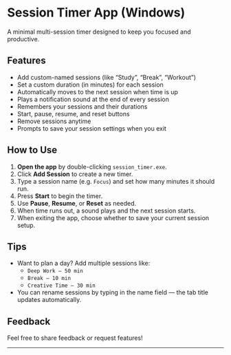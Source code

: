 #  Session Timer App (Windows)

A  minimal multi-session timer designed to keep you focused and productive.

##  Features

-  Add custom-named sessions (like “Study”, “Break”, “Workout”)
-  Set a custom duration (in minutes) for each session
-  Automatically moves to the next session when time is up
-  Plays a notification sound at the end of every session
-  Remembers your sessions and their durations
-  Start, pause, resume, and reset buttons
-  Remove sessions anytime
-  Prompts to save your session settings when you exit

##  How to Use

1. **Open the app** by double-clicking `session_timer.exe`.
2. Click **Add Session** to create a new timer.
3. Type a session name (e.g. `Focus`) and set how many minutes it should run.
4. Press **Start** to begin the timer.
5. Use **Pause**, **Resume**, or **Reset** as needed.
6. When time runs out, a sound plays and the next session starts.
7. When exiting the app, choose whether to save your current session setup.

##  Tips

- Want to plan a day? Add multiple sessions like:
  - `Deep Work – 50 min`
  - `Break – 10 min`
  - `Creative Time – 30 min`
- You can rename sessions by typing in the name field — the tab title updates automatically.

##  Feedback

Feel free to share feedback or request features!

---
